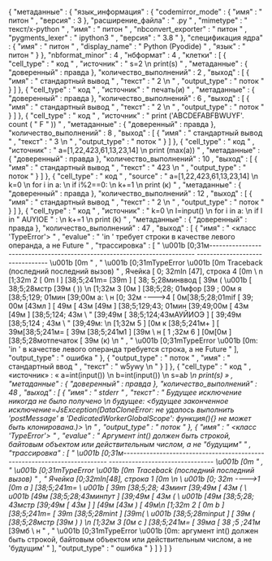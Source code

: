 {
  "метаданные" : {
    "язык_информация" : {
      "codemirror_mode" : {
        "имя" : " питон " ,
        "версия" : 3
      },
      "расширение_файла" : " .py " ,
      "mimetype" : " текст/x-python " ,
      "имя" : " питон " ,
      "nbconvert_exporter" : " питон " ,
      "pygments_lexer" : " ipython3 " ,
      "версия" : " 3.8 "
    },
    "спецификация ядра" : {
      "имя" : " питон " ,
      "display_name" : " Python (Pyodide) " ,
      "язык" : " питон "
    }
  },
  "nbformat_minor" : 4 ,
  "нбформат" : 4 ,
  "клетки" : [
    {
      "cell_type" : " код " ,
      "источник" : " s=2 \n print(s) " ,
      "метаданные" : {
        "доверенный" : правда
      },
      "количество_выполнений" : 2 ,
      "выход" : [
        {
          "имя" : " стандартный вывод " ,
          "текст" : " 2 \n " ,
          "output_type" : " поток "
        }
      ]
    },
    {
      "cell_type" : " код " ,
      "источник" : " печать(и) " ,
      "метаданные" : {
        "доверенный" : правда
      },
      "количество_выполнений" : 6 ,
      "выход" : [
        {
          "имя" : " стандартный вывод " ,
          "текст" : " 2 \n " ,
          "output_type" : " поток "
        }
      ]
    },
    {
      "cell_type" : " код " ,
      "источник" : " print ('ABCDEFABFBWUYF'. count ( \" F \" )) " ,
      "метаданные" : {
        "доверенный" : правда
      },
      "количество_выполнений" : 8 ,
      "выход" : [
        {
          "имя" : " стандартный вывод " ,
          "текст" : " 3 \n " ,
          "output_type" : " поток "
        }
      ]
    },
    {
      "cell_type" : " код " ,
      "источник" : " a=[1,22,423,61,13,23,14] \n print (max(a)) " ,
      "метаданные" : {
        "доверенный" : правда
      },
      "количество_выполнений" : 10 ,
      "выход" : [
        {
          "имя" : " стандартный вывод " ,
          "текст" : " 423 \n " ,
          "output_type" : " поток "
        }
      ]
    },
    {
      "cell_type" : " код " ,
      "source" : " a=[1,22,423,61,13,23,14] \n k=0 \n for i in a: \n     if i%2==0: \n         k+=1 \n print (к) " ,
      "метаданные" : {
        "доверенный" : правда
      },
      "количество_выполнений" : 12 ,
      "выход" : [
        {
          "имя" : " стандартный вывод " ,
          "текст" : " 2 \n " ,
          "output_type" : " поток "
        }
      ]
    },
    {
      "cell_type" : " код " ,
      "источник" : " k=0 \n l=input() \n for i in a: \n     if l in \" AUYIOE \" : \n         k+=1 \n print (k) " ,
      "метаданные" : {
        "доверенный" : правда
      },
      "количество_выполнений" : 47 ,
      "выход" : [
        {
          "имя" : " <класс 'TypeError'> " ,
          "evalue" : " 'in <string>' требует строки в качестве левого операнда, а не Future " ,
          "трассировка" : [
            " \u001b [0;31м------------------------------------------------------------------------- -------------------------------- \u001b [0m " ,
            " \u001b [0;31mTypeError \u001b [0m Traceback (последний последний вызов) " ,
            Ячейка [ 0; 32mIn [47], строка 4 [0m \ n [1;32m 2 [ 0m l ] [38;5;241m= [39m ] [ 38; 5;28минввод [ 39м ( \u001b [ 38;5;28мстр [39м ( )) \n [1;32м 3 [0м ] [38;5;28; 01мфор [39 ; 00м я [38;5;129; 01мин [39;00м а: \ н [0; 32м ---->4 [      0м[38;5;28;01mif [ 39; 00м [43мл ] [ 49м [ 43м [49м ] [38;5;129;43; 01мин [39;49;00м [ 43м [49м ] [38;5;124; 43м \ " [39;49м [ 38;5;124;43мАУЙИОЭ ] [ 39;49м [38;5;124 ; 43м \ " [39;49м: \n [1;32м 5 ] [0м к [38;5;241м+ ] [ 39м[38;5;241м= [ 39м [38;5;241м1 ] [39м \ н [ 1 ;32м 6 ] [0м[0м ] [38;5;28мотпечаток [ 39м (к) \п " ,
            " \u001b [0;31mTypeError \u001b [0m: 'in <string>' в качестве левого операнда требуется строка, а не Future "
          ],
          "output_type" : " ошибка "
        },
        {
          "output_type" : " поток " ,
          "имя" : " стандартный ввод " ,
          "текст" : " w5ywy \n "
        }
      ]
    },
    {
      "cell_type" : " код " ,
      «источник» : « a=int(input()) \n b=int(input()) \n s=a*b \n print(s) » ,
      "метаданные" : {
        "доверенный" : правда
      },
      "количество_выполнений" : 48 ,
      "выход" : [
        {
          "имя" : " stderr " ,
          "текст" : " Будущее исключение никогда не было получено \n будущее: <будущее законченное исключение=JsException(DataCloneError: не удалось выполнить 'postMessage' в 'DedicatedWorkerGlobalScope': функция(){} не может быть клонирована.)> \n " ,
          "output_type" : " поток "
        },
        {
          "имя" : " <класс 'TypeError'> " ,
          "evalue" : " Аргумент int() должен быть строкой, байтовым объектом или действительным числом, а не "будущим" " ,
          "трассировка" : [
            " \u001b [0;31м------------------------------------------------------------------------- -------------------------------- \u001b [0m " ,
            " \u001b [0;31mTypeError \u001b [0m Traceback (последний последний вызов) " ,
            " Ячейка [0;32mIn[48], строка 1 [0m \n \ u001b [0; 32m ---->1 [0m a ] [38;5;241m= \ u001b [ 39m [38;5;28; 43минт [39;49м [ 43м ( \ u001b [49м [38;5;28;43минпут ] [39;49м [ 43м ( \ u001b [49м [38;5;28; 43мстр [39;49м [ 43м ] ] [49м [43м ) [ 49м\n [1;32m 2 [ 0m b ] [38;5;241m= [ 39m [38;5;28mint ] [39m( \ u001b [38;5;28minput ] [ 39м ( [38;5;28мстр [39м ) ) \n [1;32м 3 [0м с ] [38;5;241м= [ 39ма [ 38 ;5 ;241м* [39мб \ н " ,
            " \u001b [0;31mTypeError \u001b [0m: аргумент int() должен быть строкой, байтовым объектом или действительным числом, а не 'будущим' "
          ],
          "output_type" : " ошибка "
        }
      ]
    }
  ]
}
